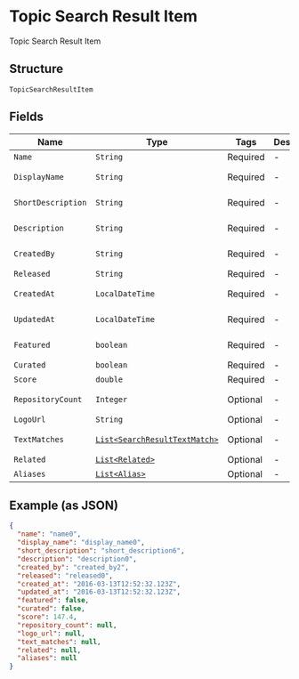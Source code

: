 
# Topic Search Result Item

Topic Search Result Item

## Structure

`TopicSearchResultItem`

## Fields

| Name | Type | Tags | Description | Getter | Setter |
|  --- | --- | --- | --- | --- | --- |
| `Name` | `String` | Required | - | String getName() | setName(String name) |
| `DisplayName` | `String` | Required | - | String getDisplayName() | setDisplayName(String displayName) |
| `ShortDescription` | `String` | Required | - | String getShortDescription() | setShortDescription(String shortDescription) |
| `Description` | `String` | Required | - | String getDescription() | setDescription(String description) |
| `CreatedBy` | `String` | Required | - | String getCreatedBy() | setCreatedBy(String createdBy) |
| `Released` | `String` | Required | - | String getReleased() | setReleased(String released) |
| `CreatedAt` | `LocalDateTime` | Required | - | LocalDateTime getCreatedAt() | setCreatedAt(LocalDateTime createdAt) |
| `UpdatedAt` | `LocalDateTime` | Required | - | LocalDateTime getUpdatedAt() | setUpdatedAt(LocalDateTime updatedAt) |
| `Featured` | `boolean` | Required | - | boolean getFeatured() | setFeatured(boolean featured) |
| `Curated` | `boolean` | Required | - | boolean getCurated() | setCurated(boolean curated) |
| `Score` | `double` | Required | - | double getScore() | setScore(double score) |
| `RepositoryCount` | `Integer` | Optional | - | Integer getRepositoryCount() | setRepositoryCount(Integer repositoryCount) |
| `LogoUrl` | `String` | Optional | - | String getLogoUrl() | setLogoUrl(String logoUrl) |
| `TextMatches` | [`List<SearchResultTextMatch>`](../../doc/models/search-result-text-match.md) | Optional | - | List<SearchResultTextMatch> getTextMatches() | setTextMatches(List<SearchResultTextMatch> textMatches) |
| `Related` | [`List<Related>`](../../doc/models/related.md) | Optional | - | List<Related> getRelated() | setRelated(List<Related> related) |
| `Aliases` | [`List<Alias>`](../../doc/models/alias.md) | Optional | - | List<Alias> getAliases() | setAliases(List<Alias> aliases) |

## Example (as JSON)

```json
{
  "name": "name0",
  "display_name": "display_name0",
  "short_description": "short_description6",
  "description": "description0",
  "created_by": "created_by2",
  "released": "released0",
  "created_at": "2016-03-13T12:52:32.123Z",
  "updated_at": "2016-03-13T12:52:32.123Z",
  "featured": false,
  "curated": false,
  "score": 147.4,
  "repository_count": null,
  "logo_url": null,
  "text_matches": null,
  "related": null,
  "aliases": null
}
```

